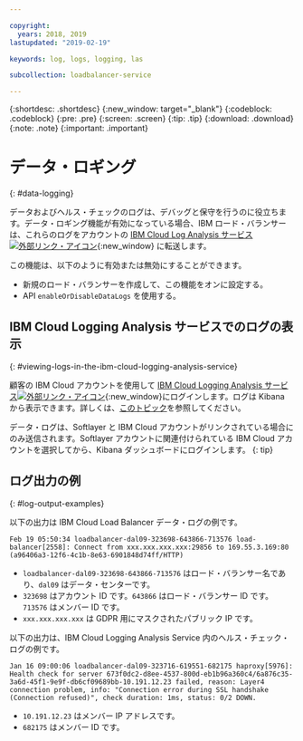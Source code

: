 ```yaml
---

copyright:
  years: 2018, 2019
lastupdated: "2019-02-19"

keywords: log, logs, logging, las

subcollection: loadbalancer-service

---
```


{:shortdesc: .shortdesc}
{:new_window: target="_blank"}
{:codeblock: .codeblock}
{:pre: .pre}
{:screen: .screen}
{:tip: .tip}
{:download: .download}
{:note: .note}
{:important: .important}

# データ・ロギング
{: #data-logging}

データおよびヘルス・チェックのログは、デバッグと保守を行うのに役立ちます。データ・ロギング機能が有効になっている場合、IBM ロード・バランサーは、これらのログをアカウントの [IBM Cloud Log Analysis サービス![外部リンク・アイコン](../../icons/launch-glyph.svg "外部リンク・アイコン")](https://logging.ng.bluemix.net){:new_window} に転送します。

この機能は、以下のように有効または無効にすることができます。

* 新規のロード・バランサーを作成して、この機能をオンに設定する。
* API `enableOrDisableDataLogs` を使用する。

## IBM Cloud Logging Analysis サービスでのログの表示
{: #viewing-logs-in-the-ibm-cloud-logging-analysis-service}

顧客の IBM Cloud アカウントを使用して [IBM Cloud Logging Analysis サービス![外部リンク・アイコン](../../icons/launch-glyph.svg "外部リンク・アイコン")](https://logging.ng.bluemix.net){:new_window}にログインします。ログは Kibana から表示できます。詳しくは、[このトピック](/docs/services/CloudLogAnalysis//kibana?topic=cloudloganalysis-analyzing_logs_Kibana)を参照してください。

データ・ログは、Softlayer と IBM Cloud アカウントがリンクされている場合にのみ送信されます。Softlayer アカウントに関連付けられている IBM Cloud アカウントを選択してから、Kibana ダッシュボードにログインします。
{: tip}

## ログ出力の例
{: #log-output-examples}

以下の出力は IBM Cloud Load Balancer データ・ログの例です。

```
Feb 19 05:50:34 loadbalancer-dal09-323698-643866-713576 load-balancer[2558]: Connect from xxx.xxx.xxx.xxx:29856 to 169.55.3.169:80 (a96406a3-12f6-4c1b-8e63-6901848d74ff/HTTP)
```

* `loadbalancer-dal09-323698-643866-713576` はロード・バランサー名であり、`dal09` はデータ・センターです。
* `323698` はアカウント ID です。`643866` はロード・バランサー ID です。`713576` はメンバー ID です。
* `xxx.xxx.xxx.xxx` は GDPR 用にマスクされたパブリック IP です。

以下の出力は、IBM Cloud Logging Analysis Service 内のヘルス・チェック・ログの例です。

```
Jan 16 09:00:06 loadbalancer-dal09-323716-619551-682175 haproxy[5976]: Health check for server 673f0dc2-d8ee-4537-800d-eb1b96a360c4/6a876c35-3a6d-45f1-9e9f-db6cf09689bb-10.191.12.23 failed, reason: Layer4 connection problem, info: "Connection error during SSL handshake (Connection refused)", check duration: 1ms, status: 0/2 DOWN.
```

* `10.191.12.23` はメンバー IP アドレスです。
* `682175` はメンバー ID です。
